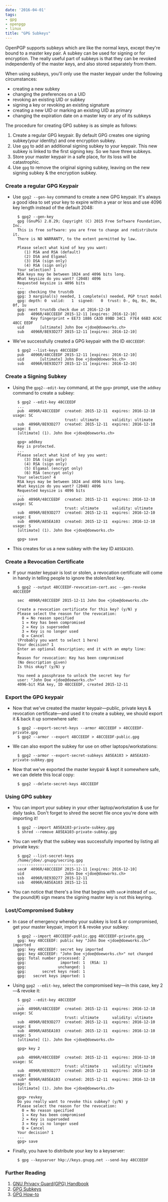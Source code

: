 ```yaml
---
date: '2016-04-01'
tags:
- gpg
- openpgp
- linux
title: "GPG Subkeys"
---
```



OpenPGP supports subkeys which are like the normal keys, except they're bound to a master key pair. A subkey can be used for signing or for encryption. The really useful part of subkeys is that they can be revoked independently of the master keys, and also stored separately from them.
<!--more-->

When using subkeys, you'll only use the master keypair under the following circumstances:

- creating a new subkey
- changing the preferences on a UID
- revoking an existing UID or subkey
- signing a key or revoking an existing signature
- creating a new UID or marking an existing UID as primary
- changing the expiration date on a master key or any of its subkeys

The procedure for creating GPG subkey is as simple as follows:

1. Create a regular GPG keypair. By default GPG creates one signing subkey(your identity) and one encryption subkey.
2. Use `gpg` to add an additional signing subkey to your keypair. This new subkey is linked to the first signing key. So we have three subkeys.
3. Store your master keypair in a safe place, for its loss will be catastrophic.
4. Use `gpg` to remove the original signing subkey, leaving on the new signing subkey & the encryption subkey.


### Create a regular GPG Keypair

- Use `gpg2 --gen-key` command to create a new GPG keypair. It's always a good idea to set your key to expire within a year or less and use 4096 key length instead of the default 2048:

        $ gpg2 --gen-key
        gpg (GnuPG) 2.0.29; Copyright (C) 2015 Free Software Foundation, Inc.
        This is free software: you are free to change and redistribute it.
        There is NO WARRANTY, to the extent permitted by law.

        Please select what kind of key you want:
           (1) RSA and RSA (default)
           (2) DSA and Elgamal
           (3) DSA (sign only)
           (4) RSA (sign only)
        Your selection? 1
        RSA keys may be between 1024 and 4096 bits long.
        What keysize do you want? (2048) 4096
        Requested keysize is 4096 bits
        ...
        gpg: checking the trustdb
        gpg: 3 marginal(s) needed, 1 complete(s) needed, PGP trust model
        gpg: depth: 0  valid:   1  signed:   0  trust: 0-, 0q, 0n, 0m, 0f, 1u
        gpg: next trustdb check due at 2016-12-10
        pub   4096R/48CCEEDF 2015-12-11 [expires: 2016-12-10]
              Key fingerprint = EE73 1886 CA3D 89BD 34C1  F7E4 66B3 AC6C 48CC EEDF
        uid       [ultimate] John Doe <jdoe@doeworks.ch>
        sub   4096R/8E93D277 2015-12-11 [expires: 2016-12-10]

- We've successfully created a GPG keypair with the ID `48CCEEDF`:

        $ gpg2 --list-keys 48CCEEDF
        pub   4096R/48CCEEDF 2015-12-11 [expires: 2016-12-10]
        uid       [ultimate] John Doe <jdoe@doeworks.ch>
        sub   4096R/8E93D277 2015-12-11 [expires: 2016-12-10]


### Create a Signing Subkey

- Using the `gpg2--edit-key` command, at the `gpg>` prompt, use the `addkey` command to create a subkey:

        $ gpg2 --edit-key 48CCEEDF
        ...
        pub  4096R/48CCEEDF  created: 2015-12-11  expires: 2016-12-10  usage: SC
                             trust: ultimate      validity: ultimate
        sub  4096R/8E93D277  created: 2015-12-11  expires: 2016-12-10  usage: E
        [ultimate] (1). John Doe <jdoe@doeworks.ch>

        gpg> addkey
        Key is protected.
        ...
        Please select what kind of key you want:
           (3) DSA (sign only)
           (4) RSA (sign only)
           (5) Elgamal (encrypt only)
           (6) RSA (encrypt only)
        Your selection? 4
        RSA keys may be between 1024 and 4096 bits long.
        What keysize do you want? (2048) 4096
        Requested keysize is 4096 bits
        ...
        pub  4096R/48CCEEDF  created: 2015-12-11  expires: 2016-12-10  usage: SC
                             trust: ultimate      validity: ultimate
        sub  4096R/8E93D277  created: 2015-12-11  expires: 2016-12-10  usage: E
        sub  4096R/A85EA103  created: 2015-12-11  expires: 2016-12-10  usage: S
        [ultimate] (1). John Doe <jdoe@doeworks.ch>

        gpg> save

- This creates for us a new subkey with the key ID `A85EA103`.


### Create a Revocation Certificate

- If your master keypair is lost or stolen, a revocation certificate will come in handy in telling people to ignore the stolen/lost key.

        $ gpg2 --output 48CCEEDF-revocation-cert.asc --gen-revoke 48CCEEDF

        sec  4096R/48CCEEDF 2015-12-11 John Doe <jdoe@doeworks.ch>

        Create a revocation certificate for this key? (y/N) y
        Please select the reason for the revocation:
          0 = No reason specified
          1 = Key has been compromised
          2 = Key is superseded
          3 = Key is no longer used
          Q = Cancel
        (Probably you want to select 1 here)
        Your decision? 1
        Enter an optional description; end it with an empty line:
        >
        Reason for revocation: Key has been compromised
        (No description given)
        Is this okay? (y/N) y

        You need a passphrase to unlock the secret key for
        user: "John Doe <jdoe@doeworks.ch>"
        4096-bit RSA key, ID 48CCEEDF, created 2015-12-11


### Export the GPG keypair

- Now that we've created the master keypair—public, private keys & revocation certificate—and used it to create a subkey, we should export it & back it up somewhere safe:

        $ gpg2 --export-secret-keys --armor 48CCEEDF > 48CCEEDF-private.gpg
        $ gpg2 --armor --export 48CCEEDF > 48CCEEDF-public.gpg

- We can also export the subkey for use on other laptops/workstations:

        $ gpg2 --armor --export-secret-subkeys A85EA103 > A85EA103-private-subkey.gpg

- Now that we've exported the master keypair & kept it somewhere safe, we can delete this local copy:

        $ gpg2 --delete-secret-keys 48CCEEDF


### Using GPG subkey

- You can import your subkey in your other laptop/workstation & use for daily tasks. Don't forget to shred the secret file once you're done with importing it!

        $ gpg2 --import A85EA103-private-subkey.gpg
        $ shred --remove A85EA103-private-subkey.gpg

- You can verify that the subkey was successfully imported by listing all private keys:

        $ gpg2 --list-secret-keys
        /home/jdoe/.gnupg/secring.gpg
        ------------------------------
        sec#  4096R/48CCEEDF 2015-12-11 [expires: 2016-12-10]
        uid                  John Doe <jdoe@doeworks.ch>
        ssb   4096R/8E93D277 2015-12-11
        ssb   4096R/A85EA103 2015-12-11

- You can notice that there's a line that begins with `sec#` instead of `sec`, the pound(#) sign means the signing master key is not this keyring.


### Lost/Compromised Subkey

- In case of emergency whereby your subkey is lost & or compromised, get your master keypair, import it & revoke your subkey:

        $ gpg2 --import 48CCEEDF-public.gpg 48CCEEDF-private.gpg
        gpg: key 48CCEEDF: public key "John Doe <jdoe@doeworks.ch>" imported
        gpg: key 48CCEEDF: secret key imported
        gpg: key 48CCEEDF: "John Doe <jdoe@doeworks.ch>" not changed
        gpg: Total number processed: 2
        gpg:               imported: 1  (RSA: 1)
        gpg:              unchanged: 1
        gpg:       secret keys read: 1
        gpg:   secret keys imported: 1

- Using `gpg2 --edit-key`, select the compromised key—in this case, key 2—& revoke it:

        $ gpg2 --edit-key 48CCEEDF
        ...
        pub  4096R/48CCEEDF  created: 2015-12-11  expires: 2016-12-10  usage: SC
                             trust: ultimate      validity: ultimate
        sub  4096R/8E93D277  created: 2015-12-11  expires: 2016-12-10  usage: E
        sub  4096R/A85EA103  created: 2015-12-11  expires: 2016-12-10  usage: S
        [ultimate] (1). John Doe <jdoe@doeworks.ch>

        gpg> key 2

        pub  4096R/48CCEEDF  created: 2015-12-11  expires: 2016-12-10  usage: SC
                             trust: ultimate      validity: ultimate
        sub  4096R/8E93D277  created: 2015-12-11  expires: 2016-12-10  usage: E
        sub* 4096R/A85EA103  created: 2015-12-11  expires: 2016-12-10  usage: S
        [ultimate] (1). John Doe <jdoe@doeworks.ch>

        gpg> revkey
        Do you really want to revoke this subkey? (y/N) y
        Please select the reason for the revocation:
          0 = No reason specified
          1 = Key has been compromised
          2 = Key is superseded
          3 = Key is no longer used
          Q = Cancel
        Your decision? 1
        ...
        gpg> save

- Finally, you have to distribute your key to a keyserver:

        $ gpg --keyserver hkp://keys.gnupg.net --send-key 48CCEEDF


### Further Reading

1. [GNU Privacy Guard(GPG) Handbook](https://www.gnupg.org/gph/en/manual.html)
2. [GPG Subkeys](https://wiki.debian.org/Subkeys)
3. [GPG How-to](https://help.ubuntu.com/community/GnuPrivacyGuardHowto)
